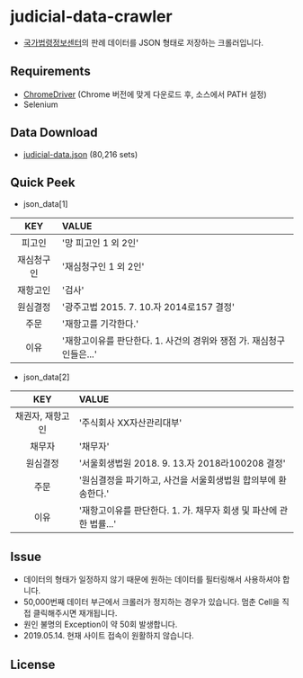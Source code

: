 # judicial-data-crawler
- [국가법령정보센터](http://www.law.go.kr/precSc.do?tabMenuId=tab67#licPrec206136)의 판례 데이터를 JSON 형태로 저장하는 크롤러입니다.
  
  
## Requirements
- [ChromeDriver](http://chromedriver.chromium.org/downloads) (Chrome 버전에 맞게 다운로드 후, 소스에서 PATH 설정)
- Selenium
  
  
## Data Download
- [judicial-data.json](https://www.dropbox.com/s/q9dhqype3rtn6kl/judicial-data.json?dl=0) (80,216 sets)
  
  
## Quick Peek
- json_data[1]  

KEY | VALUE 
:--------------:|:------------------------------------------------------------------------------------------------------------
피고인 | '망 피고인 1 외 2인'
재심청구인 | '재심청구인 1 외 2인'
재항고인 | '검사'
원심결정 | '광주고법 2015. 7. 10.자 2014로157 결정'
주문 | '재항고를 기각한다.'
이유 | '재항고이유를 판단한다. 1.  사건의 경위와 쟁점 가.  재심청구인들은...'


- json_data[2]  
  
KEY | VALUE 
:--------------:|:------------------------------------------------------------------------------------------------------------
채권자, 재항고인 | '주식회사 XX자산관리대부'
채무자 | '채무자'
원심결정 | '서울회생법원 2018. 9. 13.자 2018라100208 결정'
주문 | '원심결정을 파기하고, 사건을 서울회생법원 합의부에 환송한다.'
이유 | '재항고이유를 판단한다. 1.  가. 채무자 회생 및 파산에 관한 법률...'
  
  
## Issue
- 데이터의 형태가 일정하지 않기 때문에 원하는 데이터를 필터링해서 사용하셔야 합니다.
- 50,000번째 데이터 부근에서 크롤러가 정지하는 경우가 있습니다. 멈춘 Cell을 직접 클릭해주시면 재개됩니다.
- 원인 불명의 Exception이 약 50회 발생합니다.
- 2019.05.14. 현재 사이트 접속이 원활하지 않습니다.
  
  
## License

